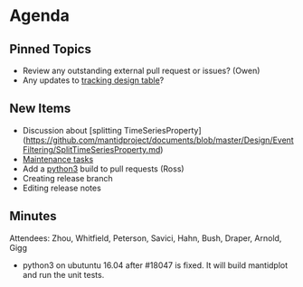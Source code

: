 Agenda
======

Pinned Topics
-------------
* Review any outstanding external pull request or issues? (Owen)
* Any updates to [tracking design table](https://github.com/mantidproject/documents/blob/master/Project-Management/TechnicalSteeringCommittee/reports/TSC-TrackingDesignProposals.md)?

New Items
---------
* Discussion about [splitting TimeSeriesProperty] (https://github.com/mantidproject/documents/blob/master/Design/EventFiltering/SplitTimeSeriesProperty.md)
* [Maintenance tasks](../reports/MaintenanceTasks.md)
* Add a [python3](http://builds.mantidproject.org/job/python3/) build to pull requests (Ross)
* Creating release branch
* Editing release notes

Minutes
-------

Attendees: Zhou, Whitfield, Peterson, Savici, Hahn, Bush, Draper, Arnold, Gigg

* python3 on ubutuntu 16.04 after #18047 is fixed. It will build mantidplot and run the unit tests.
